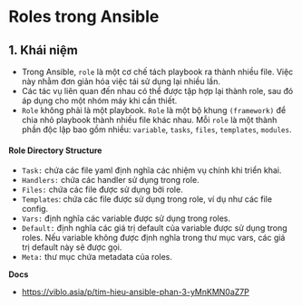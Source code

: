 # Roles trong Ansible
## 1. Khái niệm
- Trong Ansible, `role` là một cơ chế tách playbook ra thành nhiều file. Việc này nhằm đơn giản hóa việc tái sử dụng lại nhiều lần.
- Các tác vụ liên quan đến nhau có thể được tập hợp lại thành role, sau đó áp dụng cho một nhóm máy khi cần thiết.
- `Role` không phải là một playbook. `Role` là một bộ khung `(framework)` để chia nhỏ playbook thành nhiều file khác nhau. Mỗi `role` là một thành phần độc lập bao gồm nhiều: `variable`, `tasks`, `files`, `templates`, `modules`.

#### Role Directory Structure
- `Task:` chứa các file yaml định nghĩa các nhiệm vụ chính khi triển khai.
- `Handlers:` chứa các handler sử dụng trong role.
- `Files:` chứa các file được sử dụng bởi role.
- `Templates`: chứa các file được sử dụng trong role, ví dụ như các file config.
- `Vars:` định nghĩa các variable được sử dụng trong roles.
- `Default:` định nghĩa các giá trị default của variable được sử dụng trong roles. Nếu variable không được định nghĩa trong thư mục vars, các giá trị default này sẽ được gọi.
- `Meta:` thư mục chứa metadata của roles.

__Docs__
- https://viblo.asia/p/tim-hieu-ansible-phan-3-yMnKMN0aZ7P


